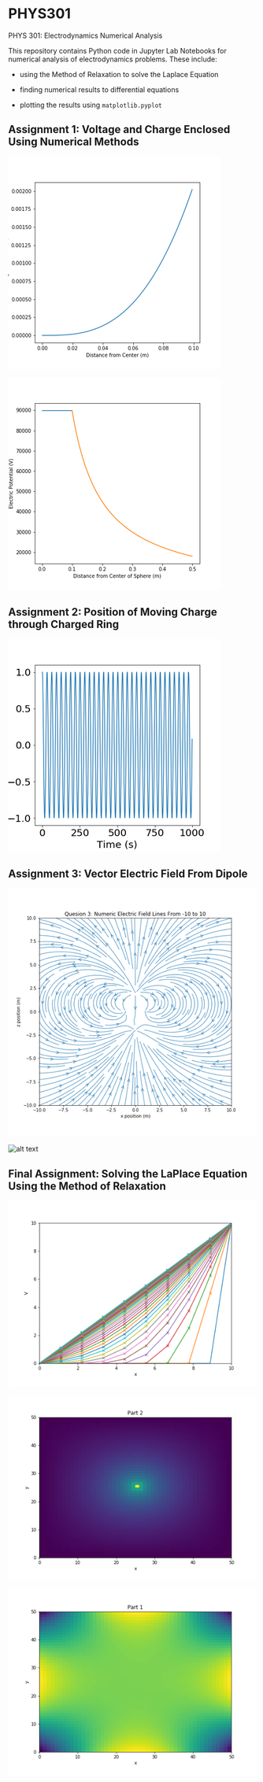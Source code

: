 # PHYS301
PHYS 301: Electrodynamics Numerical Analysis

This repository contains Python code in Jupyter Lab Notebooks for numerical analysis of electrodynamics problems. These include:

* using the Method of Relaxation to solve the Laplace Equation

* finding numerical results to differential equations 

* plotting the results using `matplotlib.pyplot`

## Assignment 1: Voltage and Charge Enclosed Using Numerical Methods

![alt text](images/Homework_1/Charge_Enclosed_In_exp_r_squared.png?raw=true "Charge_Enclosed_In_exp_r_squared")

![alt text](images/Homework_1/Potential_From_Conducting_Sphere.png?raw=true "Potential_From_Conducting_Sphere")

## Assignment 2: Position of Moving Charge through Charged Ring

![alt text](images/Homework_2/Moving_Charge_Position_Through_Charged_Ring_1.png?raw=true "Moving_Charge_Position_Through_Charged_Ring_1")

## Assignment 3: Vector Electric Field From Dipole

![alt text](images/Homework_3/Numeric_E_Field_2.png?raw=true "Numeric_E_Field_2")

![alt text](images/Homework_3/Moving_Charge_Position_Through_Charged_Ring_1.png?raw=true "Approx_E_Field_Far_Away.png")

## Final Assignment: Solving the LaPlace Equation Using the Method of Relaxation

![alt text](images/Homework_5/Method_Of_Relaxation_2D.png?raw=true "Method_Of_Relaxation_2D")

![alt text](images/Homework_5/Method_Of_Relaxation_Delta.png?raw=true "Method_Of_Relaxation_Delta")

![alt text](images/Homework_5/Method_Of_Relaxation_Sin.png?raw=true "Method_Of_Relaxation_Sin")

